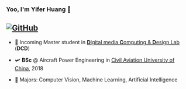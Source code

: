 ### Yoo, I'm Yifer Huang 👋

[![GitHub](https://img.shields.io/badge/dynamic/json?logo=github&label=GitHub&labelColor=282c34&color=181717&query=%24.data.totalSubs&url=https%3A%2F%2Fapi.spencerwoo.com%2Fsubstats%2F%3Fsource%3Dgithub%26queryKey%3Dfiveflowers&style=flat-square)](https://github.com/fiveflowers)
---

- 🎈 Incoming Master student in [**D**igital media **C**omputing & **D**esign Lab](http://www.dcd.zju.edu.cn/) (**DCD**)

<!--
- 💻 **MEng** @ Computer Science in [Zhejiang University](http://www.zju.edu.cn/), ~
-->

- 🛩 **BSc** @ Aircraft Power Engineering in [Civil Aviation University of China](https://www.cauc.edu.cn/zhv3/), 2018

- 🧩 Majors: Computer Vision, Machine Learning, Artificial Intelligence

<!--
**fiveflowers/fiveflowers** is a ✨ _special_ ✨ repository because its `README.md` (this file) appears on your GitHub profile.

Here are some ideas to get you started:

- 🔭 I’m currently working on ...
- 🌱 I’m currently learning ...
- 👯 I’m looking to collaborate on ...
- 🤔 I’m looking for help with ...
- 💬 Ask me about ...
- 📫 How to reach me: ...
- 😄 Pronouns: ...
- ⚡ Fun fact: ...
-->
